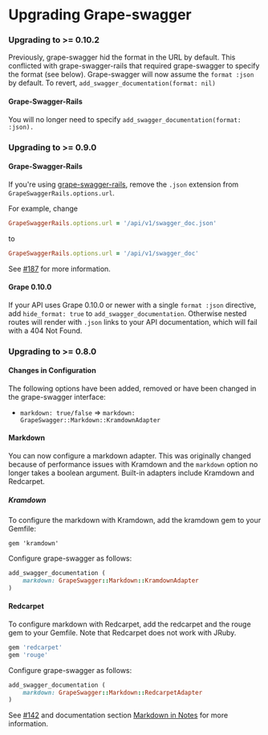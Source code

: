 Upgrading Grape-swagger
=======================

### Upgrading to >= 0.10.2

Previously, grape-swagger hid the format in the URL by default. This conflicted
with grape-swagger-rails that required grape-swagger to specify the format (see
below). Grape-swagger will now assume the `format :json` by default. To
revert, `add_swagger_documentation(format: nil)`

#### Grape-Swagger-Rails

You will no longer need to specify `add_swagger_documentation(format: :json).`

### Upgrading to >= 0.9.0

#### Grape-Swagger-Rails

If you're using [grape-swagger-rails](https://github.com/BrandyMint/grape-swagger-rails), remove the `.json` extension from `GrapeSwaggerRails.options.url`.

For example, change

```ruby
GrapeSwaggerRails.options.url = '/api/v1/swagger_doc.json'
```

to

```ruby
GrapeSwaggerRails.options.url = '/api/v1/swagger_doc'
```

See [#187](https://github.com/tim-vandecasteele/grape-swagger/issues/187) for more information.

#### Grape 0.10.0

If your API uses Grape 0.10.0 or newer with a single `format :json` directive, add `hide_format: true` to `add_swagger_documentation`. Otherwise nested routes will render with `.json` links to your API documentation, which will fail with a 404 Not Found.

### Upgrading to >= 0.8.0

#### Changes in Configuration

The following options have been added, removed or have been changed in the grape-swagger interface:

* `markdown: true/false` => `markdown: GrapeSwagger::Markdown::KramdownAdapter`

#### Markdown

You can now configure a markdown adapter. This was originally changed because of performance issues with Kramdown and the `markdown` option no longer takes a boolean argument. Built-in adapters include Kramdown and Redcarpet.

##### Kramdown

To configure the markdown with Kramdown, add the kramdown gem to your Gemfile:

`gem 'kramdown'`

Configure grape-swagger as follows:

```ruby
add_swagger_documentation (
    markdown: GrapeSwagger::Markdown::KramdownAdapter
)
```

#### Redcarpet

To configure markdown with Redcarpet, add the redcarpet and the rouge gem to your Gemfile. Note that Redcarpet does not work with JRuby.

```ruby
gem 'redcarpet'
gem 'rouge'
```

Configure grape-swagger as follows:

```ruby
add_swagger_documentation (
    markdown: GrapeSwagger::Markdown::RedcarpetAdapter
)
```

See [#142](https://github.com/tim-vandecasteele/grape-swagger/pull/142) and documentation section [Markdown in Notes](https://github.com/tim-vandecasteele/grape-swagger#markdown-in-notes) for more information.

